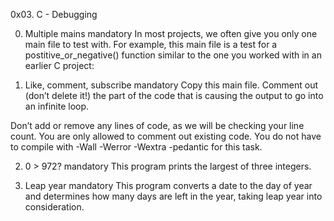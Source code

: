 0x03. C - Debugging

0. Multiple mains
mandatory
In most projects, we often give you only one main file to test with. For example, this main file is a test for a postitive_or_negative() function similar to the one you worked with in an earlier C project:


1. Like, comment, subscribe
mandatory
Copy this main file. Comment out (don’t delete it!) the part of the code that is causing the output to go into an infinite loop.


Don’t add or remove any lines of code, as we will be checking your line count. You are only allowed to comment out existing code.
You do not have to compile with -Wall -Werror -Wextra -pedantic for this task.


2. 0 > 972?
mandatory
This program prints the largest of three integers.


3. Leap year
mandatory
This program converts a date to the day of year and determines how many days are left in the year, taking leap year into consideration.
